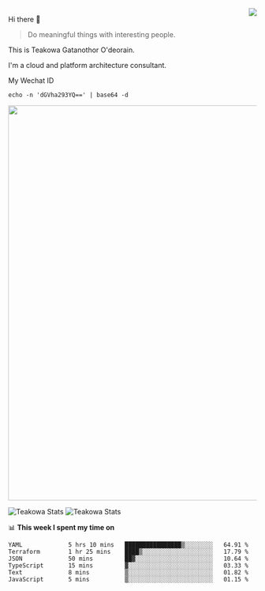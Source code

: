 <img align="right" src="https://github-readme-stats.vercel.app/api?username=Teakowa&show_icons=true&icon_color=2f80ed&text_color=718096&bg_color=ffffff&hide_title=true" />

Hi there 👋

> Do meaningful things with interesting people.

This is Teakowa Gatanothor O'deorain.

I'm a cloud and platform architecture consultant.

My Wechat ID

```
echo -n 'dGVha293YQ==' | base64 -d
```

<a href="https://github.com/ryo-ma/github-profile-trophy">
  <img width=800 src="https://github-profile-trophy.vercel.app/?username=Teakowa&column=8&theme=radical&no-frame=true&no-bg=true"/>
</a>

![Teakowa Stats](https://github-profile-summary-cards.vercel.app/api/cards/repos-per-language?username=Teakowa&theme=nord_bright)
![Teakowa Stats](https://github-profile-summary-cards.vercel.app/api/cards/most-commit-language?username=Teakowa&theme=nord_bright)


📊 **This week I spent my time on**
<!--START_SECTION:waka-->

```text
YAML             5 hrs 10 mins   ████████████████▒░░░░░░░░   64.91 %
Terraform        1 hr 25 mins    ████▒░░░░░░░░░░░░░░░░░░░░   17.79 %
JSON             50 mins         ██▓░░░░░░░░░░░░░░░░░░░░░░   10.64 %
TypeScript       15 mins         ▓░░░░░░░░░░░░░░░░░░░░░░░░   03.33 %
Text             8 mins          ▒░░░░░░░░░░░░░░░░░░░░░░░░   01.82 %
JavaScript       5 mins          ▒░░░░░░░░░░░░░░░░░░░░░░░░   01.15 %
```

<!--END_SECTION:waka-->
